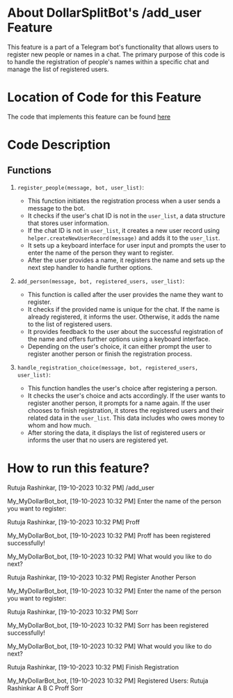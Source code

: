# About DollarSplitBot's /add_user Feature
This feature is a part of a Telegram bot's functionality that allows users to register new people or names in a chat. The primary purpose of this code is to handle the registration of people's names within a specific chat and manage the list of registered users.

# Location of Code for this Feature
The code that implements this feature can be found [here](https://github.com/shonilbhide/dollar_bot/blob/main/code/add_user.py)

# Code Description
## Functions

1. `register_people(message, bot, user_list)`:
   - This function initiates the registration process when a user sends a message to the bot.
   - It checks if the user's chat ID is not in the `user_list`, a data structure that stores user information.
   - If the chat ID is not in `user_list`, it creates a new user record using `helper.createNewUserRecord(message)` and adds it to the `user_list`.
   - It sets up a keyboard interface for user input and prompts the user to enter the name of the person they want to register.
   - After the user provides a name, it registers the name and sets up the next step handler to handle further options.

2. `add_person(message, bot, registered_users, user_list)`:
   - This function is called after the user provides the name they want to register.
   - It checks if the provided name is unique for the chat. If the name is already registered, it informs the user. Otherwise, it adds the name to the list of registered users.
   - It provides feedback to the user about the successful registration of the name and offers further options using a keyboard interface.
   - Depending on the user's choice, it can either prompt the user to register another person or finish the registration process.

3. `handle_registration_choice(message, bot, registered_users, user_list)`:
   - This function handles the user's choice after registering a person.
   - It checks the user's choice and acts accordingly. If the user wants to register another person, it prompts for a name again. If the user chooses to finish registration, it stores the registered users and their related data in the `user_list`. This data includes who owes money to whom and how much.
   - After storing the data, it displays the list of registered users or informs the user that no users are registered yet.


# How to run this feature?

Rutuja Rashinkar, [19-10-2023 10:32 PM]
/add_user

My_MyDollarBot_bot, [19-10-2023 10:32 PM]
Enter the name of the person you want to register:

Rutuja Rashinkar, [19-10-2023 10:32 PM]
Proff

My_MyDollarBot_bot, [19-10-2023 10:32 PM]
Proff has been registered successfully!

My_MyDollarBot_bot, [19-10-2023 10:32 PM]
What would you like to do next?

Rutuja Rashinkar, [19-10-2023 10:32 PM]
Register Another Person

My_MyDollarBot_bot, [19-10-2023 10:32 PM]
Enter the name of the person you want to register:

Rutuja Rashinkar, [19-10-2023 10:32 PM]
Sorr

My_MyDollarBot_bot, [19-10-2023 10:32 PM]
Sorr has been registered successfully!

My_MyDollarBot_bot, [19-10-2023 10:32 PM]
What would you like to do next?

Rutuja Rashinkar, [19-10-2023 10:32 PM]
Finish Registration

My_MyDollarBot_bot, [19-10-2023 10:32 PM]
Registered Users:
Rutuja Rashinkar
A
B
C
Proff
Sorr